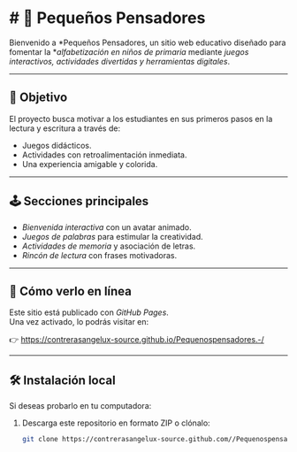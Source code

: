 # # 🌟 Pequeños Pensadores

Bienvenido a *Pequeños Pensadores, un sitio web educativo diseñado para fomentar la **alfabetización en niños de primaria* mediante *juegos interactivos, actividades divertidas y herramientas digitales*.

---

## 🎯 Objetivo
El proyecto busca motivar a los estudiantes en sus primeros pasos en la lectura y escritura a través de:
- Juegos didácticos.  
- Actividades con retroalimentación inmediata.  
- Una experiencia amigable y colorida.  

---

## 🕹 Secciones principales
- *Bienvenida interactiva* con un avatar animado.  
- *Juegos de palabras* para estimular la creatividad.  
- *Actividades de memoria* y asociación de letras.  
- *Rincón de lectura* con frases motivadoras.  

---

## 🚀 Cómo verlo en línea
Este sitio está publicado con *GitHub Pages*.  
Una vez activado, lo podrás visitar en:

👉 https://contrerasangelux-source.github.io/Pequenospensadores.-/


---

## 🛠 Instalación local
Si deseas probarlo en tu computadora:
1. Descarga este repositorio en formato ZIP o clónalo:
   ```bash
   git clone https://contrerasangelux-source.github.com//Pequenospensadores.git
